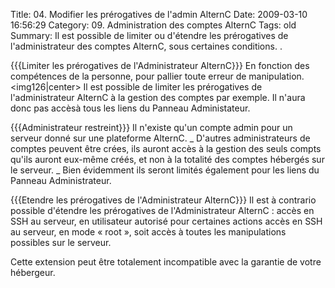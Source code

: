 Title: 04. Modifier les prérogatives de l'admin AlternC 
Date: 2009-03-10 16:56:29
Category: 09. Administration des comptes AlternC
Tags: old
Summary: Il est possible de limiter ou d'étendre les prérogatives de l'administrateur des comptes AlternC, sous certaines conditions. . 

{{{Limiter les prérogatives de l'Administrateur AlternC}}}
En fonction des compétences de la personne, pour pallier toute erreur de manipulation.
<img126|center>
Il est possible de limiter les prérogatives de l'administrateur AlternC à la gestion des comptes par exemple. Il n'aura donc pas accèsà tous les liens du Panneau Administateur.

{{{Administrateur restreint}}}
Il n'existe qu'un compte admin pour un serveur donné sur une plateforme AlternC.
_ D'autres administrateurs de comptes peuvent être crées, ils auront accès à la gestion des seuls compts qu'ils auront eux-même créés, et non à la totalité des comptes hébergés sur le serveur.
_ Bien évidemment ils seront limités également pour les liens du Panneau Administrateur.

{{{Etendre les prérogatives de l'Administrateur AlternC}}}
Il est à contrario possible d'étendre les prérogatives de l'Administrateur AlternC :
accès en SSH au serveur, en utilisateur autorisé pour certaines actions
accès en SSH au serveur, en mode « root », soit accès à toutes les manipulations possibles sur le serveur.

Cette extension peut être totalement incompatible avec la garantie de votre hébergeur.
